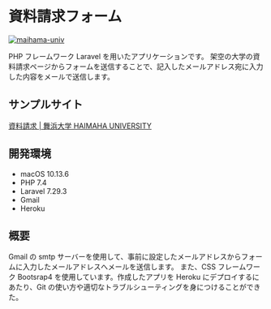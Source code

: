 # 資料請求フォーム

[![maihama-univ](https://maihama-university.herokuapp.com/img/dist/readme01.png)](https://maihama-university.herokuapp.com/)

PHP フレームワーク Laravel を用いたアプリケーションです。
架空の大学の資料請求ページからフォームを送信することで、記入したメールアドレス宛に入力した内容をメールで送信します。

## サンプルサイト

[資料請求 | 舞浜大学 HAIMAHA UNIVERSITY](https://maihama-university.herokuapp.com/)

## 開発環境

-   macOS 10.13.6
-   PHP 7.4
-   Laravel 7.29.3
-   Gmail
-   Heroku

## 概要

Gmail の smtp サーバーを使用して、事前に設定したメールアドレスからフォームに入力したメールアドレスへメールを送信します。
また、CSS フレームワーク Bootsrap4 を使用しています。作成したアプリを Heroku にデプロイするにあたり、Git の使い方や適切なトラブルシューティングを身につけることができた。

